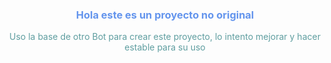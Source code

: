 <h3 style="color: cornflowerblue; text-align: center;">Hola este es un proyecto no original</h3>
<p style="color: cadetblue; text-align: center;">Uso la base de otro Bot para crear este proyecto, lo intento mejorar y hacer estable para su uso</p>
